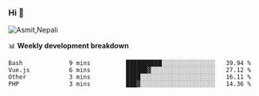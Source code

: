 ### Hi 👋

![Asmit,Nepali](https://media.giphy.com/media/L8K62iTDkzGX6/giphy.gif)
<!--
**asmit99nepali/asmit99nepali** is a ✨ _special_ ✨ repository because its `README.md` (this file) appears on your GitHub profile.

Here are some ideas to get you started:

- 🔭 I’m currently working on ...
- 🌱 I’m currently learning ...
- 👯 I’m looking to collaborate on ...
- 🤔 I’m looking for help with ...
- 💬 Ask me about ...
- 📫 How to reach me: ...
- 😄 Pronouns: ...
- ⚡ Fun fact: ...
-->


📊 **Weekly development breakdown**
<!--START_SECTION:waka-->
```text
Bash             9 mins          ██████████░░░░░░░░░░░░░░░   39.94 % 
Vue.js           6 mins          ██████▓░░░░░░░░░░░░░░░░░░   27.12 % 
Other            3 mins          ████░░░░░░░░░░░░░░░░░░░░░   16.11 % 
PHP              3 mins          ███▓░░░░░░░░░░░░░░░░░░░░░   14.36 % 
```
<!--END_SECTION:waka-->

